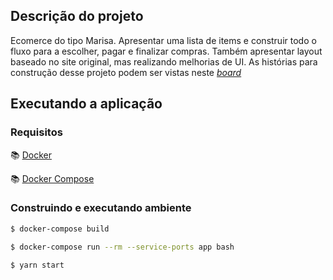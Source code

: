 ## Descrição do projeto
Ecomerce do tipo Marisa. Apresentar uma lista de items e construir todo o fluxo para a escolher, pagar e finalizar compras. Também apresentar layout baseado no site original, mas realizando melhorias de UI. As histórias para construção desse projeto podem ser vistas neste [_board_](https://github.com/users/reginadiana/projects/4)

## Executando a aplicação

### Requisitos

:books: [Docker](https://docs.docker.com/desktop/install/linux-install/) 

:books: [Docker Compose](https://docs.docker.com/compose/install/)

### Construindo e executando ambiente

```bash
$ docker-compose build

$ docker-compose run --rm --service-ports app bash

$ yarn start
```
